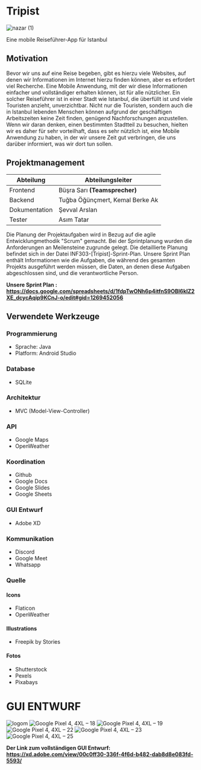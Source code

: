 # Tripist 
![nazar (1)](https://user-images.githubusercontent.com/61140841/99997077-b26d8680-2dcd-11eb-9bd8-e95e04b22a5f.gif)


Eine mobile Reiseführer-App für Istanbul
## Motivation
Bevor wir uns auf eine Reise begeben, gibt es hierzu viele Websites, auf denen wir Informationen im Internet hierzu finden können, aber es erfordert viel Recherche. Eine Mobile Anwendung, mit der wir diese Informationen einfacher und vollständiger erhalten können, ist für alle nützlicher. Ein solcher Reiseführer ist in einer Stadt wie Istanbul, die überfüllt ist und viele Touristen anzieht, unverzichtbar. Nicht nur die Touristen, sondern auch die in Istanbul lebenden Menschen können aufgrund der geschäftigen Arbeitszeiten keine Zeit finden, genügend Nachforschungen anzustellen. Wenn wir daran denken, einen bestimmten Stadtteil zu besuchen, hielten wir es daher für sehr vorteilhaft, dass es sehr nützlich ist, eine Mobile Anwendung zu haben, in der wir unsere Zeit gut verbringen, die uns darüber informiert, was wir dort tun sollen.

## Projektmanagement
| Abteilung | Abteilungsleiter |
| --- | --- |
| Frontend | Büşra Sarı **(Teamsprecher)** |
| Backend | Tuğba Öğünçmert, Kemal Berke Ak |
| Dokumentation | Şevval Arslan |
| Tester | Asım Tatar |

Die Planung der Projektaufgaben wird in Bezug auf die agile Entwicklungmethodik "Scrum" gemacht.
Bei der Sprintplanung wurden die Anforderungen an Meilensteine ​​zugrunde gelegt. Die detaillierte Planung befindet sich in der Datei INF303-[Tripist]-Sprint-Plan. Unsere Sprint Plan enthält Informationen wie die Aufgaben, die während des gesamten Projekts ausgeführt werden müssen, die Daten, an denen diese Aufgaben abgeschlossen sind, und die verantwortliche Person.

**Unsere Sprint Plan : https://docs.google.com/spreadsheets/d/1fdpTwONh6p4itfnS9OBl6klZ2XE_dcycAqip9KCnJ-o/edit#gid=1269452056**

## Verwendete Werkzeuge
### Programmierung
* Sprache: Java
* Platform: Android Studio
### Database
* SQLite

### Architektur
* MVC (Model-View-Controller)

### API
* Google Maps
* OpenWeather

### Koordination
* Github
* Google Docs 
* Google Slides
* Google Sheets

### GUI Entwurf
* Adobe XD

### Kommunikation
* Discord
* Google Meet 
* Whatsapp

### Quelle
#### Icons
* Flaticon
* OpenWeather
#### Illustrations
* Freepik by Stories
#### Fotos
* Shutterstock
* Pexels
* Pixabays


# GUI ENTWURF
![logom](https://user-images.githubusercontent.com/61140841/99084270-ca782580-25d7-11eb-8216-f9d90ce363f5.png)
![Google Pixel 4, 4XL – 18](https://user-images.githubusercontent.com/61140841/99084329-db289b80-25d7-11eb-8eac-7ed9b8f8bb87.png)
![Google Pixel 4, 4XL – 19](https://user-images.githubusercontent.com/61140841/99084337-dcf25f00-25d7-11eb-97f8-3d8d7fcf1ae8.png)
![Google Pixel 4, 4XL – 22](https://user-images.githubusercontent.com/61140841/99084344-de238c00-25d7-11eb-92d5-c3453d1673cb.png)
![Google Pixel 4, 4XL – 23](https://user-images.githubusercontent.com/61140841/99084349-df54b900-25d7-11eb-91eb-e3f5eccb1416.png)
![Google Pixel 4, 4XL – 25](https://user-images.githubusercontent.com/61140841/99084363-e54a9a00-25d7-11eb-9640-cf5870c71601.png)


**Der Link zum vollständigen GUI Entwurf: https://xd.adobe.com/view/00c0ff30-336f-4f6d-b482-dab8d8e083fd-5593/**
